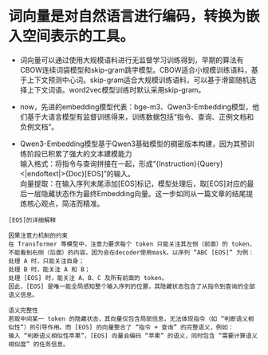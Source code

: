 # 词向量是对自然语言进行编码，转换为嵌入空间表示的工具。

- 词向量可以通过使用大规模语料进行无监督学习训练得到，早期的算法有CBOW连续词袋模型和skip-gram跳字模型。CBOW适合小规模训练语料，基于上下文预测中心词。skip-gram适合大规模训练语料，可以基于滑窗随机选择上下文词语。word2vec模型训练时默认采用skip-gram。

- now，先进的embedding模型代表：bge-m3、Qwen3-Embedding模型，他们基于大语言模型有监督训练得来，训练数据包括“指令、查询、正例文档和负例文档”。

- Qwen3-Embedding模型基于Qwen3基础模型的稠密版本构建，因为其预训练阶段已积累了强大的文本建模能力  
输入格式：将指令与查询拼接在一起，形成“{Instruction}{Query}<|endoftext|>{Doc}[EOS]”的输入。  
向量提取：在输入序列末尾添加[EOS]标记，模型处理后，取[EOS]对应的最后一层隐藏状态作为最终Embedding向量。这一步如同从一篇文章的结尾提炼核心观点，简洁而精准。  
```
[EOS]的详细解释

因果注意力机制的约束
在 Transformer 等模型中，注意力要求每个 token 只能关注其左侧（前面）的 token，不能看到右侧（后面）的内容，因为会在decoder使用mask。以序列 “ABC [EOS]” 为例：
处理 A 时，只能关注自身；
处理 B 时，能关注 A 和 B；
处理 [EOS] 时，能关注 A、B、C 及所有前面的 token。
因此，[EOS] 是唯一能全局感知整个输入序列的位置，其隐藏状态包含了从指令到查询的全部语义信息。

语义完整性
若取中间某一 token 的隐藏状态，其向量仅包含局部信息，无法体现指令（如 “判断语义相似性”）的引导作用。而 [EOS] 的向量整合了 “指令 + 查询” 的完整语义，例如：
输入 “判断语义相似性苹果”，[EOS] 向量会编码 “苹果” 的语义，同时包含 “需要计算语义相似度” 的任务信息。
```
